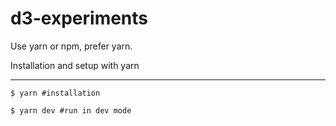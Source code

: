 # d3-experiments

Use yarn or npm, prefer yarn.

Installation and setup with yarn
____

```$ yarn #installation```

```$ yarn dev #run in dev mode```


